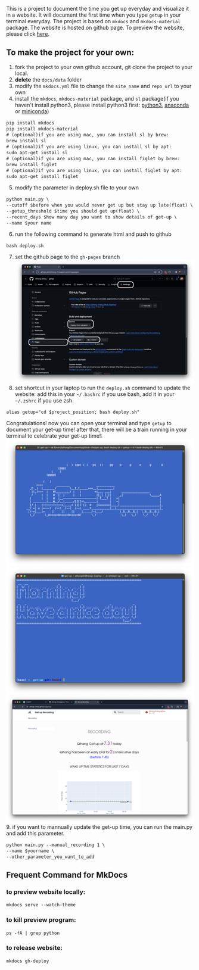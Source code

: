 This is a project to document the time you get up everyday and visualize it in a website. It will document the first time when you type `getup` in your terminal everyday. The project is based on `mkdocs` and `mkdocs-material` package. The website is hosted on github page. To preview the website, please click [here](https://qihang-zhang.github.io/getup/).
## To make the project for your own:
1. fork the project to your own github account, git clone the project to your local.
2. **delete** the `docs/data` folder
3. modify the `mkdocs.yml` file to change the `site_name` and `repo_url` to your own
4. install the `mkdocs`, `mkdocs-material` package, and `sl` package(if you haven't install python3, please install python3 first: [python3](https://www.python.org/downloads/), [anaconda](https://www.anaconda.com/products/distribution) or [miniconda](https://docs.conda.io/en/latest/miniconda.html))
```shell
pip install mkdocs
pip install mkdocs-material
# (optional)if you are using mac, you can install sl by brew:
brew install sl
# (optional)if you are using linux, you can install sl by apt:
sudo apt-get install sl
# (optional)if you are using mac, you can install figlet by brew:
brew install figlet
# (optional)if you are using linux, you can install figlet by apt:
sudo apt-get install figlet
```
5. modify the parameter in deploy.sh file to your own
```shell
python main.py \
--cutoff $before when you would never get up but stay up late(float) \
--getup_threshold $time you should get up(float) \
--recent_days $how many day you want to show details of get-up \
--name $your name
```
6. run the following command to generate html and push to github

```shell
bash deploy.sh
```
7. set the github page to the `gh-pages` branch
![image](./docs/assets/pic/github-page.png)
8. set shortcut in your laptop to run the `deploy.sh` command to update the website: add this in your `~/.bashrc` if you use bash, add it in your `~/.zshrc` if you use zsh.
```shell
alias getup="cd $project_position; bash deploy.sh"
```
Congratulations! now you can open your terminal and type `getup` to document your get-up time! after that, there will be a train running in your terminal to celebrate your get-up time!:
![image](./docs/assets/pic/terminal-sl.png)
![image](./docs/assets/pic/terminal-morning.png)
![image](./docs/assets/pic/github-page-preview.png)
9. if you want to mannually update the get-up time, you can run the main.py and add this parameter.
```shell
python main.py --manual_recording 1 \
--name $yourname \
--other_parameter_you_want_to_add
```
## Frequent Command for MkDocs

### to preview website locally:

```shell
mkdocs serve --watch-theme
```

### to kill preview program:
```shell
ps -fA | grep python
```

### to release website:
```shell
mkdocs gh-deploy
```



